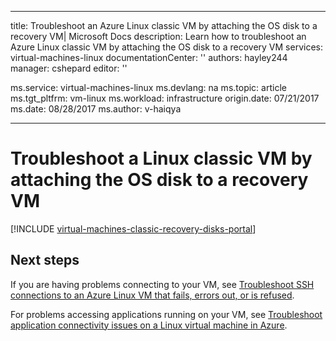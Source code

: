 ﻿---

title: Troubleshoot an Azure Linux classic VM by attaching the OS disk to a recovery VM| Microsoft Docs
description: Learn how to troubleshoot an Azure Linux classic VM by attaching the OS disk to a recovery VM
services: virtual-machines-linux
documentationCenter: ''
authors: hayley244
manager: cshepard
editor: ''

ms.service: virtual-machines-linux
ms.devlang: na
ms.topic: article
ms.tgt_pltfrm: vm-linux
ms.workload: infrastructure
origin.date: 07/21/2017
ms.date: 08/28/2017
ms.author: v-haiqya

---

# Troubleshoot a Linux classic VM by attaching the OS disk to a recovery VM

[!INCLUDE [virtual-machines-classic-recovery-disks-portal](../../../../includes/virtual-machines-classic-recovery-disks-portal.md)]

## Next steps
If you are having problems connecting to your VM, see [Troubleshoot SSH connections to an Azure Linux VM that fails, errors out, or is refused](../troubleshoot-ssh-connection.md). 

For problems accessing applications running on your VM, see [Troubleshoot application connectivity issues on a Linux virtual machine in Azure](../troubleshoot-app-connection.md).
